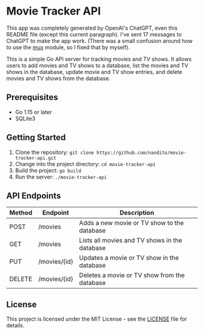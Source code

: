 # Movie Tracker API

This app was completely generated by OpenAI's ChatGPT, even this README file
(except this current paragraph). I've sent 17 messages to ChatGPT to make the
app work. (There was a small confusion around how to use the
[mux](https://github.com/gorilla/mux) module, so I fixed that by myself).

This is a simple Go API server for tracking movies and TV shows. It allows
users to add movies and TV shows to a database, list the movies and TV shows in
the database, update movie and TV show entries, and delete movies and TV shows
from the database.

## Prerequisites

- Go 1.15 or later
- SQLite3

## Getting Started

1. Clone the repository: `git clone https://github.com/nandito/movie-tracker-api.git`
2. Change into the project directory: `cd movie-tracker-api`
3. Build the project: `go build`
4. Run the server: `./movie-tracker-api`

## API Endpoints

| Method | Endpoint | Description |
|--------|----------|-------------|
| POST   | /movies  | Adds a new movie or TV show to the database |
| GET    | /movies  | Lists all movies and TV shows in the database |
| PUT    | /movies/{id} | Updates a movie or TV show in the database |
| DELETE | /movies/{id} | Deletes a movie or TV show from the database |

## License

This project is licensed under the MIT License - see the [LICENSE](LICENSE) file for details.

